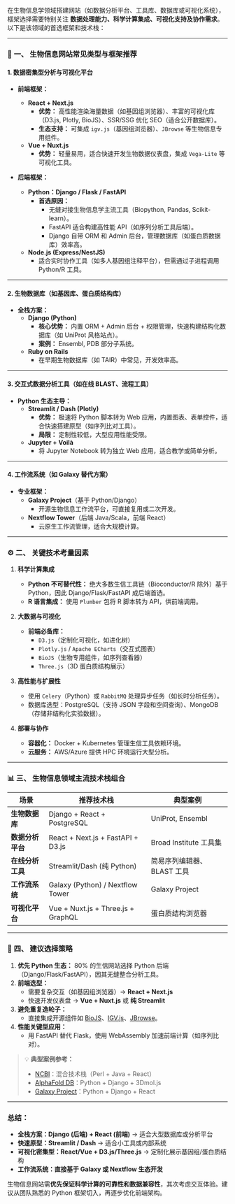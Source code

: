 在生物信息学领域搭建网站（如数据分析平台、工具库、数据库或可视化系统），框架选择需要特别关注 **数据处理能力、科学计算集成、可视化支持及协作需求**。以下是该领域的首选框架和技术栈：

---

### 🧬 **一、 生物信息网站常见类型与框架推荐**
#### **1. 数据密集型分析与可视化平台**
- **前端框架：**
  - **React + Next.js**  
    - **优势：** 高性能渲染海量数据（如基因组浏览器）、丰富的可视化库（D3.js, Plotly, BioJS）、SSR/SSG 优化 SEO（适合公开数据库）。
    - **生态支持：** 可集成 `igv.js`（基因组浏览器）、`JBrowse` 等生物信息专用组件。
  - **Vue + Nuxt.js**  
    - **优势：** 轻量易用，适合快速开发生物数据仪表盘，集成 `Vega-Lite` 等可视化工具。

- **后端框架：**
  - **Python：Django / Flask / FastAPI**  
    - **首选原因：**  
      - 无缝对接生物信息学主流工具（Biopython, Pandas, Scikit-learn）。  
      - FastAPI 适合构建高性能 API（如序列分析工具后端）。  
      - Django 自带 ORM 和 Admin 后台，管理数据库（如蛋白质数据库）效率高。
  - **Node.js (Express/NestJS)**  
    - 适合实时协作工具（如多人基因组注释平台），但需通过子进程调用 Python/R 工具。

---

#### **2. 生物数据库（如基因库、蛋白质结构库）**
- **全栈方案：**  
  - **Django (Python)**  
    - **核心优势：** 内置 ORM + Admin 后台 + 权限管理，快速构建结构化数据库（如 UniProt 风格站点）。  
    - **案例：** Ensembl, PDB 部分子系统。
  - **Ruby on Rails**  
    - 在早期生物数据库（如 TAIR）中常见，开发效率高。

---

#### **3. 交互式数据分析工具（如在线 BLAST、流程工具）**
- **Python 生态主导：**  
  - **Streamlit / Dash (Plotly)**  
    - **优势：** 极速将 Python 脚本转为 Web 应用，内置图表、表单控件，适合快速搭建原型（如序列比对工具）。  
    - **局限：** 定制性较低，大型应用性能受限。
  - **Jupyter + Voilà**  
    - 将 Jupyter Notebook 转为独立 Web 应用，适合教学或简单分析。

---

#### **4. 工作流系统（如 Galaxy 替代方案）**
- **专业框架：**  
  - **Galaxy Project**（基于 Python/Django）  
    - 开源生物信息工作流平台，可直接复用或二次开发。  
  - **Nextflow Tower**（后端 Java/Scala，前端 React）  
    - 云原生工作流管理，适合大规模计算。

---

### ⚙️ **二、 关键技术考量因素**
1. **科学计算集成**  
   - **Python 不可替代性：** 绝大多数生信工具链（Bioconductor/R 除外）基于 Python，因此 Django/Flask/FastAPI 成后端首选。
   - **R 语言集成：** 使用 `Plumber` 包将 R 脚本转为 API，供前端调用。

2. **大数据与可视化**  
   - **前端必备库：**  
     - `D3.js`（定制化可视化，如进化树）  
     - `Plotly.js` / `Apache ECharts`（交互式图表）  
     - `BioJS`（生物专用组件，如序列查看器）  
     - `Three.js`（3D 蛋白质结构展示）  

3. **高性能与扩展性**  
   - 使用 `Celery`（Python）或 `RabbitMQ` 处理异步任务（如长时分析任务）。  
   - 数据库选型：PostgreSQL（支持 JSON 字段和空间查询）、MongoDB（存储非结构化实验数据）。

4. **部署与协作**  
   - **容器化：** Docker + Kubernetes 管理生信工具依赖环境。  
   - **云服务：** AWS/Azure 提供 HPC 环境运行大型分析。

---

### 📊 **三、 生物信息领域主流技术栈组合**
| 场景                | 推荐技术栈                           | 典型案例                     |
|---------------------|--------------------------------------|----------------------------|
| **生物数据库**      | Django + React + PostgreSQL          | UniProt, Ensembl           |
| **数据分析平台**    | React + Next.js + FastAPI + D3.js     | Broad Institute 工具集      |
| **在线分析工具**    | Streamlit/Dash (纯 Python)            | 简易序列编辑器、BLAST 工具  |
| **工作流系统**      | Galaxy (Python) / Nextflow Tower      | Galaxy Project             |
| **可视化平台**      | Vue + Nuxt.js + Three.js + GraphQL    | 蛋白质结构浏览器            |

---

### 🚀 **四、 建议选择策略**
1. **优先 Python 生态：** 80% 的生信网站选择 Python 后端（Django/Flask/FastAPI），因其无缝整合分析工具。  
2. **前端选型：**  
   - 需要复杂交互（如基因组浏览器）→ **React + Next.js**  
   - 快速开发仪表盘 → **Vue + Nuxt.js** 或 **纯 Streamlit**  
3. **避免重复造轮子：**  
   - 直接集成开源组件如 [BioJS](http://biojs.net/)、[IGV.js](https://igv.org/)、[JBrowse](https://jbrowse.org/)。  
4. **性能关键型应用：**  
   - 用 FastAPI 替代 Flask，使用 WebAssembly 加速前端计算（如序列比对）。

> 💡 **典型案例参考：**  
> - [NCBI](https://www.ncbi.nlm.nih.gov/)：混合技术栈（Perl + Java + React）  
> - [AlphaFold DB](https://alphafold.ebi.ac.uk/)：Python + Django + 3Dmol.js  
> - [Galaxy Project](https://usegalaxy.org/)：Python + Django + React

---

### **总结：**
- **全栈方案：Django (后端) + React (前端)** → 适合大型数据库或分析平台  
- **快速原型：Streamlit / Dash** → 适合小工具或内部系统  
- **可视化密集型：React/Vue + D3.js/Three.js** → 定制化展示基因组/蛋白质结构  
- **工作流系统：直接基于 Galaxy 或 Nextflow 生态开发**

生物信息网站需**优先保证科学计算的可靠性和数据兼容性**，其次考虑交互体验。建议从团队熟悉的 Python 框架切入，再逐步优化前端架构。
